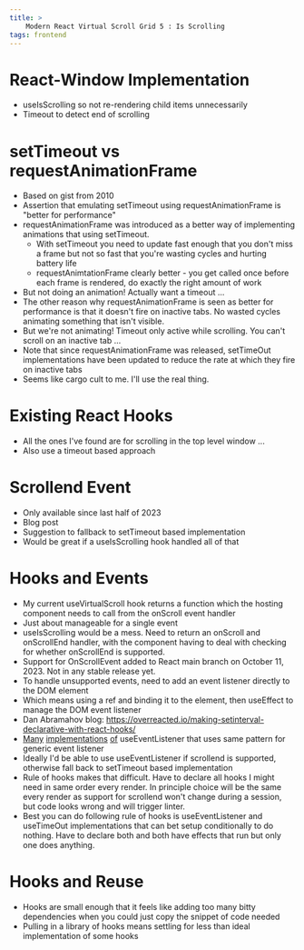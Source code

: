 ```yaml
---
title: >
    Modern React Virtual Scroll Grid 5 : Is Scrolling
tags: frontend
---
```


# React-Window Implementation

* useIsScrolling so not re-rendering child items unnecessarily
* Timeout to detect end of scrolling

# setTimeout vs requestAnimationFrame

* Based on gist from 2010
* Assertion that emulating setTimeout using requestAnimationFrame is "better for performance"
* requestAnimationFrame was introduced as a better way of implementing animations that using setTimeout. 
  * With setTimeout you need to update fast enough that you don't miss a frame but not so fast that you're wasting cycles and hurting battery life
  * requestAnimtationFrame clearly better - you get called once before each frame is rendered, do exactly the right amount of work
* But not doing an animation! Actually want a timeout ...
* The other reason why requestAnimationFrame is seen as better for performance is that it doesn't fire on inactive tabs. No wasted cycles animating something that isn't visible.
* But we're not animating! Timeout only active while scrolling. You can't scroll on an inactive tab ...
* Note that since requestAnimationFrame was released, setTimeOut implementations have been updated to reduce the rate at which they fire on inactive tabs
* Seems like cargo cult to me. I'll use the real thing.

# Existing React Hooks

* All the ones I've found are for scrolling in the top level window ...
* Also use a timeout based approach

# Scrollend Event

* Only available since last half of 2023
* Blog post
* Suggestion to fallback to setTimeout based implementation
* Would be great if a useIsScrolling hook handled all of that

# Hooks and Events

* My current useVirtualScroll hook returns a function which the hosting component needs to call from the  onScroll event handler
* Just about manageable for a single event
* useIsScrolling would be a mess. Need to return an onScroll and onScrollEnd handler, with the component having to deal with checking for whether onScrollEnd is supported.
* Support for OnScrollEvent added to React main branch on October 11, 2023. Not in any stable release yet.
* To handle unsupported events, need to add an event listener directly to the DOM element
* Which means using a ref and binding it to the element, then useEffect to manage the DOM event listener
* Dan Abramahov blog: https://overreacted.io/making-setinterval-declarative-with-react-hooks/
* [Many](https://github.com/donavon/use-event-listener) [implementations](https://github.com/realwugang/use-event-listener) [of](https://github.com/uidotdev/usehooks/blob/experimental/index.js#L329) useEventListener that uses same pattern for generic event listener
* Ideally I'd be able to use useEventListener if scrollend is supported, otherwise fall back to setTimeout based implementation
* Rule of hooks makes that difficult. Have to declare all hooks I might need in same order every render. In principle choice will be the same every render as support for scrollend won't change during a session, but code looks wrong and will trigger linter. 
* Best you can do following rule of hooks is useEventListener and useTimeOut implementations that can bet setup conditionally to do nothing. Have to declare both and both have effects that run but only one does anything. 

# Hooks and Reuse

* Hooks are small enough that it feels like adding too many bitty dependencies when you could just copy the snippet of code needed
* Pulling in a library of hooks means settling for less than ideal implementation of some hooks